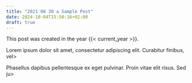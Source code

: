 ```yaml
---
title: "2021 08 30 a Sample Post"
date: 2024-10-04T15:50:16+02:00
draft: true
---
```


This post was created in the year {{< current_year >}}.

Lorem ipsum dolor sit amet, consectetur adipiscing elit. Curabitur finibus, vel>

Phasellus dapibus pellentesque ex eget pulvinar. Proin vitae elit risus. Sed ju>





